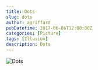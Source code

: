 ```yaml
---
title: Dots
slug: dots
author: agriffard
pubDatetime: 2017-06-06T12:00:00Z
categories: [Picture]
tags: [Illusion]
description: Dots
---
```


![Dots](/assets/blog/dots.webp)
